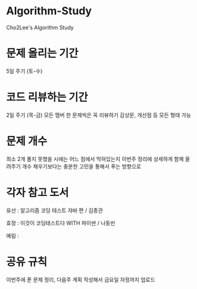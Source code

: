 # Algorithm-Study
Cho2Lee's Algorithm Study



# 문제 올리는 기간
5일 주기 (토-수)



# 코드 리뷰하는 기간
2일 주기 (목-금)
모든 멤버 한 문제씩은 꼭 리뷰하기
감상문, 개선점 등 모든 형태 가능



# 문제 개수
최소 2개
풀지 못했을 시에는 어느 점에서 막혀있는지 이번주 정리에 상세하게 함께 올려주기
개수 채우기보다는 충분한 고민을 통해서 푸는 방향으로



# 각자 참고 도서 
 유선 : 알고리즘 코딩 테스트 자바 편 / 김종관
 
 효정 : 이것이 코딩테스트다 WITH 파이썬 / 나동빈
 
 예림 :

 

# 공유 규칙
이번주에 푼 문제 정리, 다음주 계획 작성해서 금요일 자정까지 업로드
